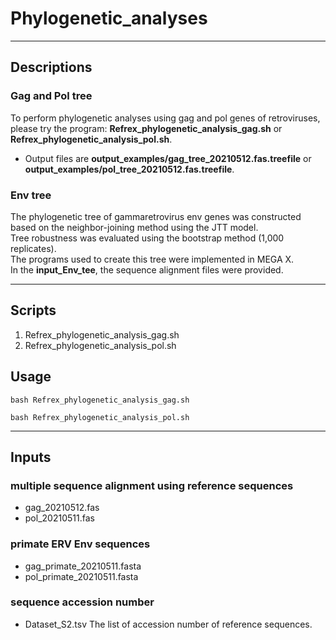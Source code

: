 # Phylogenetic_analyses

**  **  
## Descriptions  

### Gag and Pol tree  
To perform phylogenetic analyses using gag and pol genes of retroviruses, please try the program: **Refrex_phylogenetic_analysis_gag.sh** or **Refrex_phylogenetic_analysis_pol.sh**.  

- Output files are **output_examples/gag_tree_20210512.fas.treefile** or **output_examples/pol_tree_20210512.fas.treefile**.  

### Env tree  
The phylogenetic tree of gammaretrovirus env genes was constructed based on the neighbor-joining method using the JTT model.  
Tree robustness was evaluated using the bootstrap method (1,000 replicates).  
The programs used to create this tree were implemented in MEGA X.  
In the **input_Env_tee**, the sequence alignment files were provided.  

** **  
## Scripts  
1. Refrex_phylogenetic_analysis_gag.sh  
2. Refrex_phylogenetic_analysis_pol.sh  

## Usage
```
bash Refrex_phylogenetic_analysis_gag.sh  

bash Refrex_phylogenetic_analysis_pol.sh  
```

**  **  
## Inputs
### multiple sequence alignment using reference sequences
- gag_20210512.fas  
- pol_20210511.fas

### primate ERV Env sequences 
- gag_primate_20210511.fasta  
- pol_primate_20210511.fasta

### sequence accession number  
- Dataset_S2.tsv
The list of accession number of reference sequences.  
